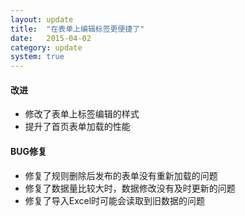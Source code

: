 ```yaml
---
layout: update
title:  "在表单上编辑标签更便捷了"
date:   2015-04-02
category: update
system: true
---
```


#### 改进 
* 修改了表单上标签编辑的样式
* 提升了首页表单加载的性能

#### BUG修复
* 修复了规则删除后发布的表单没有重新加载的问题 
* 修复了数据量比较大时，数据修改没有及时更新的问题 
* 修复了导入Excel时可能会读取到旧数据的问题